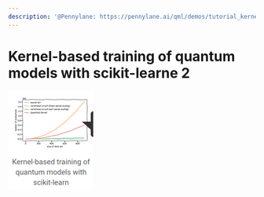 ```yaml
---
description: '@Pennylane: https://pennylane.ai/qml/demos/tutorial_kernel_based_training.html'
---
```


# Kernel-based training of quantum models with scikit-learne 2

![](<../../.gitbook/assets/grafik (5) (1) (1) (1) (1).png>)
